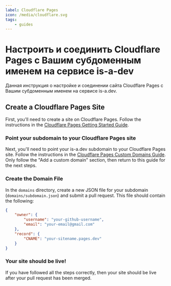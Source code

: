 ```yaml
---
label: Cloudflare Pages
icon: /media/cloudflare.svg
tags:
    - guides
---
```


# Настроить и соединить Cloudflare Pages с Вашим субдоменным именем на сервисе is-a-dev

Данная инструкция о настройке и соединении сайта Cloudflare Pages с Вашим субдоменным именем на сервисе is-a.dev.

## Create a Cloudflare Pages Site

First, you'll need to create a site on Cloudflare Pages. Follow the instructions in the [Cloudflare Pages Getting Started Guide](https://developers.cloudflare.com/pages/get-started/guide/).

### Point your subdomain to your Cloudflare Pages site

Next, you'll need to point your is-a.dev subdomain to your Cloudflare Pages site. Follow the instructions in the [Cloudflare Pages Custom Domains Guide](https://developers.cloudflare.com/pages/platform/custom-domains/#add-a-custom-domain). Only follow the "Add a custom domain" section, then return to this guide for the next steps.

### Create the Domain File

In the `domains` directory, create a new JSON file for your subdomain (`domains/subdomain.json`) and submit a pull request. This file should contain the following:

```json
{
    "owner": {
        "username": "your-github-username",
        "email": "your-email@gmail.com"
    },
    "record": {
        "CNAME": "your-sitename.pages.dev"
    }
}
```

### Your site should be live!

If you have followed all the steps correctly, then your site should be live after your pull request has been merged.
